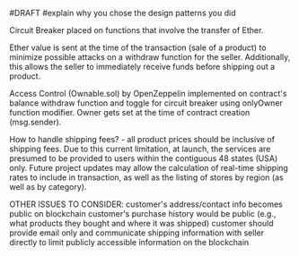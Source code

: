 #DRAFT
#explain why you chose the design patterns you did

Circuit Breaker placed on functions that involve the transfer of Ether.

Ether value is sent at the time of the transaction (sale of a product) to minimize possible attacks on a withdraw function for the seller. Additionally, this allows the seller to immediately receive funds before shipping out a product.  

Access Control (Ownable.sol) by OpenZeppelin implemented on contract's balance withdraw function and toggle for circuit breaker using onlyOwner function modifier. Owner gets set at the time of contract creation (msg.sender).

How to handle shipping fees? - all product prices should be inclusive of shipping fees. Due to this current limitation, at launch, the services are presumed to be provided to users within the contiguous 48 states (USA) only. Future project updates may allow the calculation of real-time shipping rates to include in transaction, as well as the listing of stores by region (as well as by category).

OTHER ISSUES TO CONSIDER:
customer's address/contact info becomes public on blockchain
customer's purchase history would be public (e.g., what products they bought and where it was shipped)
customer should provide email only and communicate shipping information with seller directly to limit publicly accessible information on the blockchain